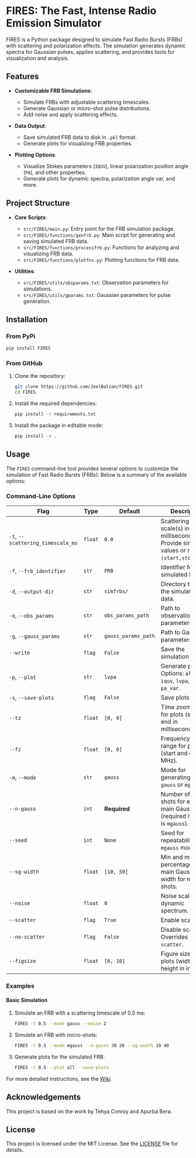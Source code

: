 # FIRES: The Fast, Intense Radio Emission Simulator

FIRES is a Python package designed to simulate Fast Radio Bursts (FRBs) with scattering and polarization effects. The simulation generates dynamic spectra for Gaussian pulses, applies scattering, and provides tools for visualization and analysis.

## Features

- **Customizable FRB Simulations**:
  - Simulate FRBs with adjustable scattering timescales.
  - Generate Gaussian or micro-shot pulse distributions.
  - Add noise and apply scattering effects.

- **Data Output**:
  - Save simulated FRB data to disk in `.pkl` format.
  - Generate plots for visualizing FRB properties.

- **Plotting Options**:
  - Visualize Stokes parameters (`IQUV`), linear polarization position angle (`PA`), and other properties.
  - Generate plots for dynamic spectra, polarization angle var, and more.


## Project Structure

- **Core Scripts**:
  - `src/FIRES/main.py`: Entry point for the FRB simulation package.
  - `src/FIRES/functions/genfrb.py`: Main script for generating and saving simulated FRB data.
  - `src/FIRES/functions/processfrb.py`: Functions for analyzing and visualizing FRB data.
  - `src/FIRES/functions/plotfns.py`: Plotting functions for FRB data.

- **Utilities**:
  - `src/FIRES/utils/obsparams.txt`: Observation parameters for simulations.
  - `src/FIRES/utils/gparams.txt`: Gaussian parameters for pulse generation.

## Installation
### From PyPi
```bash
pip install FIRES
```

### From GitHub
1. Clone the repository:
    ```bash
    git clone https://github.com/JoelBalzan/FIRES.git
    cd FIRES
    ```

2. Install the required dependencies:
    ```bash
    pip install -r requirements.txt
    ```

3. Install the package in editable mode:
    ```bash
    pip install -e .
    ```

## Usage

The `FIRES` command-line tool provides several options to customize the simulation of Fast Radio Bursts (FRBs). Below is a summary of the available options:

### Command-Line Options

| **Flag**                  | **Type**   | **Default**       | **Description**                                                                                     |
|---------------------------|------------|-------------------|-----------------------------------------------------------------------------------------------------|
| `-t`, `--scattering_timescale_ms` | `float`   | `0.0`            | Scattering time scale(s) in milliseconds. Provide single values or ranges `(start,stop,step)`.      |
| `-f`, `--frb_identifier`  | `str`      | `FRB`             | Identifier for the simulated FRB.                                                                  |
| `-d`, `--output-dir`       | `str`      | `simfrbs/`        | Directory to save the simulated FRB data.                                                          |
| `-o`, `--obs_params`       | `str`      | `obs_params_path` | Path to observation parameters file.                                                               |
| `-g`, `--gauss_params`     | `str`      | `gauss_params_path` | Path to Gaussian parameters file.                                                                  |
| `--write`                  | `flag`     | `False`           | Save the simulation to disk.                                                                       |
| `-p`, `--plot`             | `str`      | `lvpa`            | Generate plots. Options: `all`, `None`, `iquv`, `lvpa`, `dpa`, `rm`, `pa_var`.                     |
| `-s`, `--save-plots`       | `flag`     | `False`           | Save plots to disk.                                                                                |
| `--tz`                    | `float`    | `[0, 0]`          | Time zoom range for plots (start and end in milliseconds).                                         |
| `--fz`                    | `float`    | `[0, 0]`          | Frequency zoom range for plots (start and end in MHz).                                             |
| `-m`, `--mode`             | `str`      | `gauss`           | Mode for generating pulses: `gauss` or `mgauss`.                                                   |
| `--n-gauss`               | `int`      | **Required**      | Number of micro-shots for each main Gaussian (required if `--mode` is `mgauss`).                 |
| `--seed`                  | `int`      | `None`            | Seed for repeatability in `mgauss` mode.                                                           |
| `--sg-width`              | `float`    | `[10, 50]`        | Min and max percentage of the main Gaussian width for micro-shots.                               |
| `--noise`                 | `float`    | `0`               | Noise scale in the dynamic spectrum.                                                               |
| `--scatter`               | `flag`     | `True`            | Enable scattering.                                                                                 |
| `--no-scatter`            | `flag`     | `False`           | Disable scattering. Overrides `--scatter`.                                                        |
| `--figsize`               | `float`    | `[6, 10]`         | Figure size for plots (width and height in inches).                                                |

### Examples

#### Basic Simulation
1. Simulate an FRB with a scattering timescale of 0.5 ms:
    ```bash
    FIRES -t 0.5 --mode gauss --noise 2
    ```

2. Simulate an FRB with micro-shots:
    ```bash
    FIRES -t 0.5 --mode mgauss --n-gauss 30 20 --sg-width 10 40
    ```

3. Generate plots for the simulated FRB:
    ```bash
    FIRES -t 0.5 --plot all --save-plots
    ```

For more detailed instructions, see the [Wiki](https://github.com/JoelBalzan/FIRES/wiki).

## Acknowledgements

This project is based on the work by Tehya Conroy and Apurba Bera.

## License

This project is licensed under the MIT License. See the [LICENSE](LICENSE) file for details.
